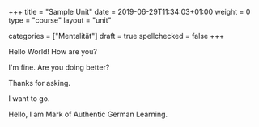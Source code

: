 +++
title = "Sample Unit"
date =  2019-06-29T11:34:03+01:00
weight = 0
type = "course"
layout = "unit"

categories = ["Mentalität"]
draft = true
spellchecked = false
+++

Hello World! How are you?

I'm fine. Are you doing better?

Thanks for asking.

I want to go.

Hello, I am Mark of Authentic German Learning.
